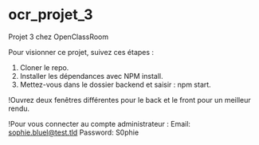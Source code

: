 # ocr_projet_3
Projet 3 chez OpenClassRoom


Pour visionner ce projet, suivez ces étapes :

1. Cloner le repo.
2. Installer les dépendances avec NPM install.
3. Mettez-vous dans le dossier backend et saisir : npm start.

!Ouvrez deux fenêtres différentes pour le back et le front pour un meilleur rendu.

!Pour vous connecter au compte administrateur :
Email: sophie.bluel@test.tld
Password: S0phie 
